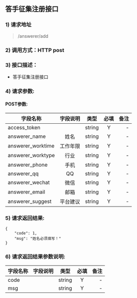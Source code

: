 ## 答手征集注册接口

### 1) 请求地址

>/answerer/add

### 2) 调用方式：HTTP post

### 3) 接口描述：

* 答手征集注册接口

### 4) 请求参数:


#### POST参数:
|字段名称       |字段说明         |类型            |必填            |备注     |
| -------------|:--------------:|:--------------:|:--------------:| ------:|
|access_token||string|Y|-|
|answerer_name|姓名|string|Y|-|
|answerer_worktime|工作年限|string|Y|-|
|answerer_worktype|行业|string|Y|-|
|answerer_phone|手机|string|Y|-|
|answerer_qq|QQ|string|Y|-|
|answerer_wechat|微信|string|Y|-|
|answerer_email|邮箱|string|Y|-|
|answerer_suggest|平台建议|string|Y|-|



### 5) 请求返回结果:

```
{
    "code": 1,
    "msg": "姓名必须填写！"
}
```


### 6) 请求返回结果参数说明:
|字段名称       |字段说明         |类型            |必填            |备注     |
| -------------|:--------------:|:--------------:|:--------------:| ------:|
|code||string|Y|-|
|msg||string|Y|-|

